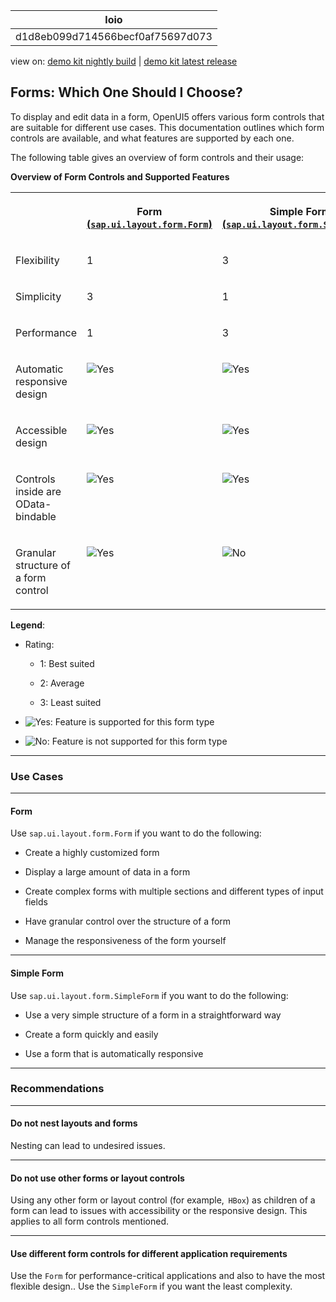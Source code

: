 <!-- loiod1d8eb099d714566becf0af75697d073 -->

| loio |
| -----|
| d1d8eb099d714566becf0af75697d073 |

<div id="loio">

view on: [demo kit nightly build](https://sdk.openui5.org/nightly/#/topic/d1d8eb099d714566becf0af75697d073) | [demo kit latest release](https://sdk.openui5.org/topic/d1d8eb099d714566becf0af75697d073)</div>

## Forms: Which One Should I Choose?

To display and edit data in a form, OpenUI5 offers various form controls that are suitable for different use cases. This documentation outlines which form controls are available, and what features are supported by each one.

The following table gives an overview of form controls and their usage:

**Overview of Form Controls and Supported Features**


<table>
<tr>
<th valign="top">



</th>
<th valign="top">

Form [\(`sap.ui.layout.form.Form`\)](https://sdk.openui5.org/api/sap.ui.layout.form.Form) 

</th>
<th valign="top">

Simple Form [\(`sap.ui.layout.form.SimpleForm`\)](https://sdk.openui5.org/api/sap.ui.layout.form.SimpleForm) 

</th>
</tr>
<tr>
<td valign="top">

Flexibility

</td>
<td valign="top">

1

</td>
<td valign="top">

3

</td>
</tr>
<tr>
<td valign="top">

Simplicity

</td>
<td valign="top">

3

</td>
<td valign="top">

1

</td>
</tr>
<tr>
<td valign="top">

Performance

</td>
<td valign="top">

1

</td>
<td valign="top">

3

</td>
</tr>
<tr>
<td valign="top">

Automatic responsive design

</td>
<td valign="top">

![Yes](images/loio3cb17ee88aed44d2bf1d14b97728c709_LowRes.gif)

</td>
<td valign="top">

![Yes](images/loio3cb17ee88aed44d2bf1d14b97728c709_LowRes.gif)

</td>
</tr>
<tr>
<td valign="top">

Accessible design

</td>
<td valign="top">

![Yes](images/loio3cb17ee88aed44d2bf1d14b97728c709_LowRes.gif)

</td>
<td valign="top">

![Yes](images/loio3cb17ee88aed44d2bf1d14b97728c709_LowRes.gif)

</td>
</tr>
<tr>
<td valign="top">

Controls inside are OData-bindable

</td>
<td valign="top">

![Yes](images/loio3cb17ee88aed44d2bf1d14b97728c709_LowRes.gif)

</td>
<td valign="top">

![Yes](images/loio3cb17ee88aed44d2bf1d14b97728c709_LowRes.gif)

</td>
</tr>
<tr>
<td valign="top">

Granular structure of a form control

</td>
<td valign="top">

![Yes](images/loio3cb17ee88aed44d2bf1d14b97728c709_LowRes.gif)

</td>
<td valign="top">

![No](images/loio5befb5af20ed42fd9052a99014d953a3_LowRes.gif)

</td>
</tr>
</table>

**Legend**:

-   Rating:

    -   1: Best suited

    -   2: Average

    -   3: Least suited


-   ![Yes](images/loio3cb17ee88aed44d2bf1d14b97728c709_LowRes.gif): Feature is supported for this form type

-   ![No](images/loio5befb5af20ed42fd9052a99014d953a3_LowRes.gif): Feature is not supported for this form type


***

<a name="loiod1d8eb099d714566becf0af75697d073__section_ohd_n2p_dzb"/>

### Use Cases

***

#### Form

Use `sap.ui.layout.form.Form` if you want to do the following:

-   Create a highly customized form

-   Display a large amount of data in a form

-   Create complex forms with multiple sections and different types of input fields

-   Have granular control over the structure of a form

-   Manage the responsiveness of the form yourself


***

#### Simple Form

Use `sap.ui.layout.form.SimpleForm` if you want to do the following:

-   Use a very simple structure of a form in a straightforward way

-   Create a form quickly and easily

-   Use a form that is automatically responsive


***

<a name="loiod1d8eb099d714566becf0af75697d073__section_vtp_3xq_dzb"/>

### Recommendations

***

#### Do not nest layouts and forms

Nesting can lead to undesired issues.

***

#### Do not use other forms or layout controls

Using any other form or layout control \(for example,  `HBox`\) as children of a form can lead to issues with accessibility or the responsive design. This applies to all form controls mentioned.

***

#### Use different form controls for different application requirements

Use the `Form` for performance-critical applications and also to have the most flexible design.. Use the `SimpleForm` if you want the least complexity.

